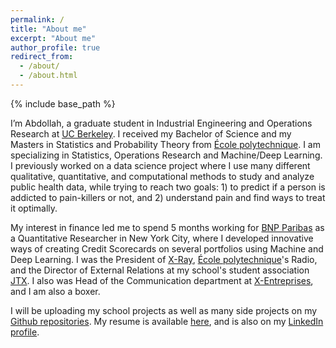 ```yaml
---
permalink: /
title: "About me"
excerpt: "About me"
author_profile: true
redirect_from: 
  - /about/
  - /about.html
---
```


{% include base_path %}

I’m Abdollah, a graduate student in Industrial Engineering and Operations Research at [UC Berkeley](https://ieor.berkeley.edu/). I received my Bachelor of Science and my Masters in Statistics and Probability Theory from [École polytechnique](https://www.polytechnique.edu/en). I am specializing in Statistics, Operations Research and Machine/Deep Learning. I previously worked on a data science project where I use many different qualitative, quantitative, and computational methods to study and analyze public health data, while trying to reach two goals: 1) to predict if a person is addicted to pain-killers or not, and 2) understand pain and find ways to treat it optimally.

My interest in finance led me to spend 5 months working for [BNP Paribas][1] as a Quantitative Researcher in New York City, where I developed innovative ways of creating Credit Scorecards on several portfolios using Machine and Deep Learning. I was the President of [X-Ray][2], [École polytechnique](https://www.polytechnique.edu/en)'s Radio, and the  Director of External Relations at my school's student association [JTX](http://binet-jtx.com/jtx). I also was Head of the Communication department at [X-Entreprises](http://www.xentreprises.com/en/), and I am also a boxer.

I will be uploading my school projects as well as many side projects on my [Github repositories](https://github.com/AbdollahRida). My resume is available [here](https://abdollahrida.github.io/cv/), and is also on my [LinkedIn profile](https://www.linkedin.com/in/abdollah-rida/?locale=en_US).

[1]:https://mabanque.bnpparibas/
[2]:https://x-ray.binets.fr/

